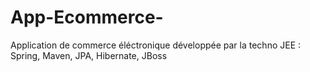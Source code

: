 # App-Ecommerce-
Application de commerce éléctronique développée par la techno JEE : Spring, Maven, JPA, Hibernate, JBoss
